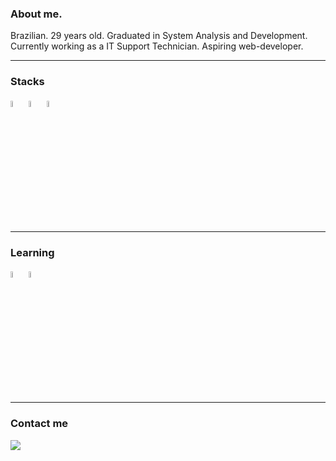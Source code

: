 ### About me. 

Brazilian. 29 years old. Graduated in System Analysis and Development.  
Currently working as a IT Support Technician. Aspiring web-developer.

***

### Stacks

<img src="https://cdn.jsdelivr.net/gh/devicons/devicon@latest/icons/javascript/javascript-original.svg" width= 5% /> <img src="https://cdn.jsdelivr.net/gh/devicons/devicon@latest/icons/css3/css3-plain-wordmark.svg" width= 5% /> <img src="https://cdn.jsdelivr.net/gh/devicons/devicon@latest/icons/html5/html5-plain-wordmark.svg" width= 5% />

***

### Learning

<img src="https://cdn.jsdelivr.net/gh/devicons/devicon@latest/icons/react/react-original-wordmark.svg" width= 5% /> <img src="https://cdn.jsdelivr.net/gh/devicons/devicon@latest/icons/nodejs/nodejs-plain-wordmark.svg" width= 5% />          

***

### Contact me 

<div>
<a href="https://www.linkedin.com/in/gsouza28/" target="_blank"><img src="https://img.shields.io/badge/-LinkedIn-%230077B5?style=for-the-badge&logo=linkedin&logoColor=white" target="_blank"></a>   
</div>

